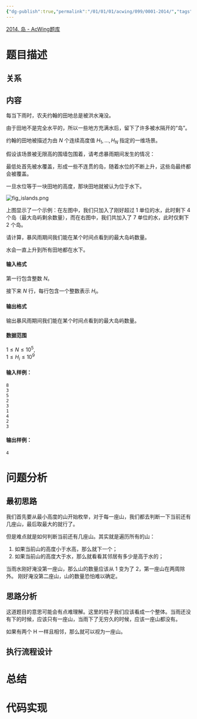 ```yaml
---
{"dg-publish":true,"permalink":"/01/01/01/acwing/099/0001-2014/","tags":["personal/blog","algorithm/离散化","algorithm/差分","algorithm/acwing","algorithm/sorting"]}
---
```


[2014. 岛 - AcWing题库](https://www.acwing.com/problem/content/2016/)
# 题目描述
## 关系

## 内容
每当下雨时，农夫约翰的田地总是被洪水淹没。

由于田地不是完全水平的，所以一些地方充满水后，留下了许多被水隔开的“岛”。

约翰的田地被描述为由 $N$ 个连续高度值 $H_1,…,H_N$ 指定的一维场景。

假设该场景被无限高的围墙包围着，请考虑暴雨期间发生的情况：

最低处首先被水覆盖，形成一些不连贯的岛，随着水位的不断上升，这些岛最终都会被覆盖。

一旦水位等于一块田地的高度，那块田地就被认为位于水下。

![fig_islands.png](https://cdn.acwing.com/media/article/image/2020/06/24/19_8c986a0cb5-fig_islands.png)

上图显示了一个示例：在左图中，我们只加入了刚好超过 $1$ 单位的水，此时剩下 $4$ 个岛（最大岛屿剩余数量），而在右图中，我们共加入了 $7$ 单位的水，此时仅剩下 $2$ 个岛。

请计算，暴风雨期间我们能在某个时间点看到的最大岛屿数量。

水会一直上升到所有田地都在水下。

#### 输入格式

第一行包含整数 $N$。

接下来 $N$ 行，每行包含一个整数表示 $H_i$。

#### 输出格式

输出暴风雨期间我们能在某个时间点看到的最大岛屿数量。

#### 数据范围

$1 \le N \le 10^5$,  
$1 \le H_i \le 10^9$

#### 输入样例：

```
8
3
5
2
3
1
4
2
3
```

#### 输出样例：

```
4
```
# 问题分析
## 最初思路
我们首先要从最小高度的山开始枚举，对于每一座山，我们都去判断一下当前还有几座山，最后取最大的就行了。

但是难点就是如何判断当前还有几座山。其实就是遍历所有的山：
 1. 如果当前山的高度小于水高，那么就下一个；
 2. 如果当前山的高度大于水，那么就看看其邻居有多少是高于水的；

当雨水刚好淹没第一座山，那么山的数量应该从 1 变为了 2，第一座山在两周除外。
刚好淹没第二座山，山的数量恐怕难以确定。

## 思路分析
这道题目的意思可能会有点难理解。这里的柱子我们应该看成一个整体。当雨还没有下的时候，应该只有一座山，当雨下了无穷久的时候，应该一座山都没有。

如果有两个 H 一样且相邻，那么就可以视为一座山。
## 执行流程设计

# 总结

# 代码实现
```

```